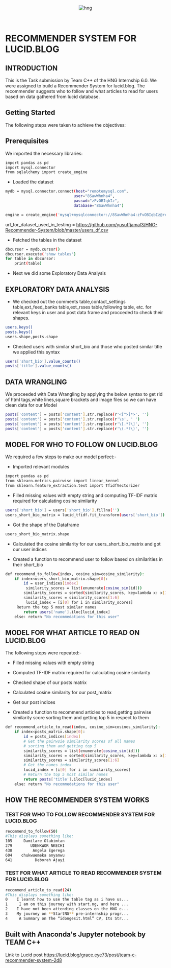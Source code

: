 
<div align="center">

![hng](https://res.cloudinary.com/iambeejayayo/image/upload/v1554240066/brand-logo.png)

<br>

</div>

# RECOMMENDER SYSTEM FOR LUCID.BLOG

## INTRODUCTION
This is the Task submission by Team C++ of the HNG Internship 6.0. We were assigned to build a Recommender System for lucid.blog. The recommender suggests who to follow and what articles to read for users based on data gathered from lucid database.

 ## Getting Started
The following steps were taken to achieve the objectives:

## Prerequisites
We imported the necessary libraries:
```bash
import pandas as pd
import mysql.connector
from sqlalchemy import create_engine
```


- Loaded the dataset
```bash
mydb = mysql.connector.connect(host="remotemysql.com",
                              user="8SawWhnha4",
                              passwd="zFvOBIqbIz",
                              database="8SawWhnha4")

engine = create_engine('mysql+mysqlconnector://8SawWhnha4:zFvOBIqbIz@remotemysql.com/8SawWhnha4')
```
url_for_dataset_used_in_testing = https://github.com/yusuffjamal3/HNG-Recommender-System/blob/master/users_df.csv

- Fetched  the tables in the dataset

```bash
dbcursor = mydb.cursor()
dbcursor.execute('show tables')
for table in dbcursor:
    print(table)
```
- Next we did some Exploratory Data Analysis
## EXPLORATORY DATA ANALYSIS
- We checked out the comments table,contact_settings table,ext_feed_banks table,ext_rsses table,following table, etc.
for relevant keys in user and post data frame and procceded to check their shapes.

```bash
users.keys()
posts.keys()
users.shape,posts.shape
```
- Checked users with similar short_bio and those who posted similar title we  applied this syntax

```bash
users['short_bio'].value_counts()
posts['title'].value_counts()
```

## DATA WRANGLING
We proceeded with Data Wrangling by applying the below syntax to get rid of html tags,white lines,square brackets and image files so we can have clean data for our Model

```bash
posts['content'] = posts['content'].str.replace(r'<[^>]*>', '')
posts['content'] = posts['content'].str.replace(r'\s', ' ')
posts['content'] = posts['content'].str.replace(r'\[.*?\]', '')
posts['content'] = posts['content'].str.replace(r'\(.*?\)', '')
```

## MODEL FOR WHO TO FOLLOW ON LUCID.BLOG
We required a few steps to make our model perfect:-
- Imported relevant modules

```bash
import pandas as pd
from sklearn.metrics.pairwise import linear_kernel
from sklearn.feature_extraction.text import TfidfVectorizer
```

- Filled missing values with empty string and computing TF-IDF matrix required for calculating cosine similarity
```bash
users['short_bio'] = users['short_bio'].fillna('')
users_short_bio_matrix = lucid_tfidf.fit_transform(users['short_bio'])
```
- Got the shape of the Dataframe
```bash
users_short_bio_matrix.shape
```
- Calculated the cosine similarity for our users_short_bio_matrix and got our user indices

- Created a function to recommend user to follow based on similarities in their short_bio
```bash
def recommend_to_follow(index, cosine_sim=cosine_similarity):
    if index<users_short_bio_matrix.shape[0]:
        id = user_indices[index]
         similarity_scores = list(enumerate(cosine_sim[id]))
        similarity_scores = sorted(similarity_scores, key=lambda x: x[1], reverse=True)
        similarity_scores = similarity_scores[1:6]
         lucid_index = [i[0] for i in similarity_scores]
     Return the top 5 most similar names
        return users['name'].iloc[lucid_index]
    else: return "No recommedations for this user"
   ```
 
## MODEL FOR WHAT ARTICLE TO READ ON LUCID.BLOG

The following steps were repeated:-
- Filled missing values with empty string
- Computed TF-IDF matrix required for calculating cosine similarity
- Checked shape of our posts matrix
- Calculated cosine similarity for our post_matrix
- Get our post indices

- Created a function to recommend articles to read,getting pairwise similarity score sorting them and getting top 5 in respect to them
```bash
def recommend_article_to_read(index, cosine_sim=cosines_similarity):
    if index<posts_matrix.shape[0]:
        id = posts_indices[index]
        # Get the pairwsie similarity scores of all names
        # sorting them and getting top 5
        similarity_scores = list(enumerate(cosine_sim[id]))
        similarity_scores = sorted(similarity_scores, key=lambda x: x[1], reverse=True)
        similarity_scores = similarity_scores[1:6]
        # Get the names index
        lucid_index = [i[0] for i in similarity_scores]
        # Return the top 5 most similar names
        return posts['title'].iloc[lucid_index]
    else: return "No recommedations for this user"   
```

## HOW THE RECOMMENDER SYSTEM WORKS 
  
### TEST FOR WHO TO FOLLOW RECOMMENDER SYSTEM FOR LUCID.BLOG
  ```bash
  recommend_to_follow(50)
  #This displays something like:
  105     Damilare Olabimtan
  279        UDENKWOR NKECHI
  438         Angela Egerega
  604    chukwuemeka anyanwu
  641          Deborah Ajayi
```
### TEST FOR WHAT ARTICLE TO READ RECOMMENDER SYSTEM FOR LUCID.BLOG
```bash
recommend_article_to_read(24)
#This displays something like:
0    I learnt how to use the table tag as i have us...
1     I am on this journey with start.ng, and here ...
2    I have not been attending classes on the HNG c...
3    My journey on **StartNG** pre-internship progr...
4     A Summary on The “idongesit.html” CV, Its Str...
```
## Built with Anaconda's Jupyter notebook by TEAM C++


Link to Lucid post https://lucid.blog/grace.eye73/post/team-c-recommender-system-2d8


